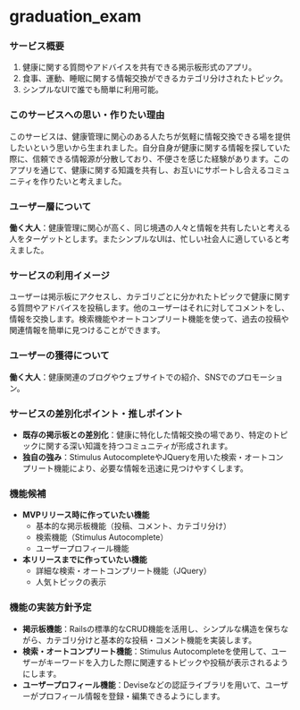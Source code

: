 # graduation_exam

### サービス概要
1. 健康に関する質問やアドバイスを共有できる掲示板形式のアプリ。
2. 食事、運動、睡眠に関する情報交換ができるカテゴリ分けされたトピック。
3. シンプルなUIで誰でも簡単に利用可能。

### このサービスへの思い・作りたい理由
このサービスは、健康管理に関心のある人たちが気軽に情報交換できる場を提供したいという思いから生まれました。自分自身が健康に関する情報を探していた際に、信頼できる情報源が分散しており、不便さを感じた経験があります。このアプリを通じて、健康に関する知識を共有し、お互いにサポートし合えるコミュニティを作りたいと考えました。

### ユーザー層について
**働く大人**：健康管理に関心が高く、同じ境遇の人々と情報を共有したいと考える人をターゲットとします。またシンプルなUIは、忙しい社会人に適していると考えました。

### サービスの利用イメージ
ユーザーは掲示板にアクセスし、カテゴリごとに分かれたトピックで健康に関する質問やアドバイスを投稿します。他のユーザーはそれに対してコメントをし、情報を交換します。検索機能やオートコンプリート機能を使って、過去の投稿や関連情報を簡単に見つけることができます。

### ユーザーの獲得について
**働く大人**：健康関連のブログやウェブサイトでの紹介、SNSでのプロモーション。

### サービスの差別化ポイント・推しポイント
- **既存の掲示板との差別化**：健康に特化した情報交換の場であり、特定のトピックに関する深い知識を持つコミュニティが形成されます。
- **独自の強み**：Stimulus AutocompleteやJQueryを用いた検索・オートコンプリート機能により、必要な情報を迅速に見つけやすくします。

### 機能候補
- **MVPリリース時に作っていたい機能**
  - 基本的な掲示板機能（投稿、コメント、カテゴリ分け）
  - 検索機能（Stimulus Autocomplete）
  - ユーザープロフィール機能
- **本リリースまでに作っていたい機能**
  - 詳細な検索・オートコンプリート機能（JQuery）
  - 人気トピックの表示

### 機能の実装方針予定
- **掲示板機能**：Railsの標準的なCRUD機能を活用し、シンプルな構造を保ちながら、カテゴリ分けと基本的な投稿・コメント機能を実装します。
- **検索・オートコンプリート機能**：Stimulus Autocompleteを使用して、ユーザーがキーワードを入力した際に関連するトピックや投稿が表示されるようにします。
- **ユーザープロフィール機能**：Deviseなどの認証ライブラリを用いて、ユーザーがプロフィール情報を登録・編集できるようにします。

